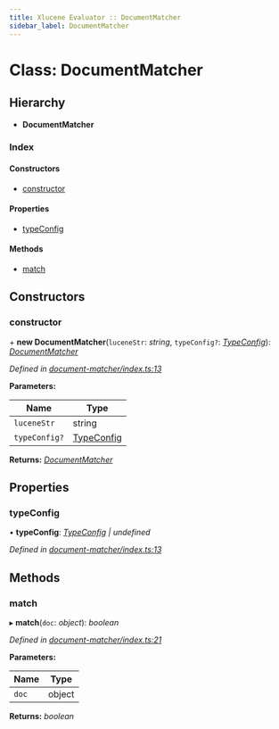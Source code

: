 ```yaml
---
title: Xlucene Evaluator :: DocumentMatcher
sidebar_label: DocumentMatcher
---
```


# Class: DocumentMatcher

## Hierarchy

* **DocumentMatcher**

### Index

#### Constructors

* [constructor](documentmatcher.md#constructor)

#### Properties

* [typeConfig](documentmatcher.md#typeconfig)

#### Methods

* [match](documentmatcher.md#match)

## Constructors

###  constructor

\+ **new DocumentMatcher**(`luceneStr`: *string*, `typeConfig?`: *[TypeConfig](../interfaces/typeconfig.md)*): *[DocumentMatcher](documentmatcher.md)*

*Defined in [document-matcher/index.ts:13](https://github.com/terascope/teraslice/blob/6e018493/packages/xlucene-evaluator/src/document-matcher/index.ts#L13)*

**Parameters:**

Name | Type |
------ | ------ |
`luceneStr` | string |
`typeConfig?` | [TypeConfig](../interfaces/typeconfig.md) |

**Returns:** *[DocumentMatcher](documentmatcher.md)*

## Properties

###  typeConfig

• **typeConfig**: *[TypeConfig](../interfaces/typeconfig.md) | undefined*

*Defined in [document-matcher/index.ts:13](https://github.com/terascope/teraslice/blob/6e018493/packages/xlucene-evaluator/src/document-matcher/index.ts#L13)*

## Methods

###  match

▸ **match**(`doc`: *object*): *boolean*

*Defined in [document-matcher/index.ts:21](https://github.com/terascope/teraslice/blob/6e018493/packages/xlucene-evaluator/src/document-matcher/index.ts#L21)*

**Parameters:**

Name | Type |
------ | ------ |
`doc` | object |

**Returns:** *boolean*
